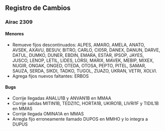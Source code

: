 ## Registro de Cambios

### Airac 2309

#### Menores
- Remueve fijos descontinuados: ALPES, AMARO, AMELA, ANATO, AVSEK, AXAVU, BESUV, BITRO, CARLO, CI05R, DANEX, DANUN, DARVE, DATUL, DUMKO, DUNER, EBDIN, EMARA, ESTAR, IPSOP, JAYES, JUSCO, LENOP, LETIL, LIDES, LORSI, MARIX, MAVEK, MEBIP, MIXEX, NUGIR, ONGAK, ONGED, OTEDA, OTOSA, PEPTO, PITEL, SAMAR, SAUZA, SERDA, SIKDI, TADKO, TUGOL, ZUAZO, UKRAN, VETRI, XOLVI.
- Agrega fijos nuevos faltantes: ERBOS

#### Bugs
- Corrije llegadas ANALU1B y ANVAN1B en MMAA
- Corrije salidas MITIN1B, TEDZI1C, HORTA1B, UKIRO1B, LIVRI1F y TIDIL1B en MMAS
- Corrije llegada OMINA1A en MMAS
- Arregla fijo erroneamente llamado DUPOS en MMHO y lo integra a DUPUS
